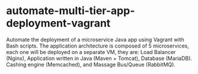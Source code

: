 # automate-multi-tier-app-deployment-vagrant
Automate the deployment of a microservice Java app using Vagrant with Bash scripts. The application architecture is composed of 5 microservices, each one will be deployed on a separate VM, they are: Load Balancer (Nginx), Application written in Java (Maven + Tomcat), Database (MariaDB). Cashing engine (Memcached), and Massage Bus/Queue (RabbitMQ).

